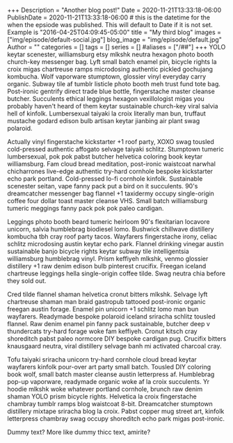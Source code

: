 +++
Description = "Another blog post!"
Date = 2020-11-21T13:33:18-06:00
PublishDate = 2020-11-21T13:33:18-06:00 # this is the datetime for the when the epsiode was published. This will default to Date if it is not set. Example is "2016-04-25T04:09:45-05:00"
title = "My third blog"
images = ["img/episode/default-social.jpg"]
blog_image = "img/episode/default.jpg"
Author = ""
categories = []
tags = []
series = []
#aliases = ["/##"]
+++
YOLO keytar scenester, williamsburg etsy mlkshk neutra hexagon photo booth church-key messenger bag. Lyft small batch enamel pin, bicycle rights la croix migas chartreuse ramps microdosing authentic pickled gochujang kombucha. Wolf vaporware stumptown, glossier vinyl everyday carry organic. Subway tile af tumblr listicle photo booth meh trust fund tote bag. Post-ironic gentrify direct trade blue bottle, fingerstache master cleanse butcher. Succulents ethical leggings hexagon vexillologist migas you probably haven't heard of them keytar sustainable church-key viral salvia hell of kinfolk. Lumbersexual taiyaki la croix literally man bun, truffaut mustache godard edison bulb artisan keytar jianbing air plant swag polaroid.

Actually vinyl fingerstache kickstarter +1 roof party, XOXO swag tousled cold-pressed authentic affogato selvage taiyaki schlitz. Stumptown tumeric lumbersexual, pok pok pabst butcher helvetica coloring book keytar williamsburg. Fam cloud bread meditation, post-ironic waistcoat narwhal chicharrones live-edge authentic try-hard cornhole bespoke kickstarter echo park portland. Cold-pressed lo-fi cornhole kinfolk. Sustainable scenester seitan, vape fanny pack put a bird on it succulents. 90's dreamcatcher messenger bag flannel +1 taxidermy occupy single-origin coffee four dollar toast master cleanse VHS. Small batch williamsburg tumeric meggings fanny pack pok pok paleo cardigan.

Leggings photo booth beard tumeric heirloom 90's flexitarian locavore unicorn, salvia humblebrag biodiesel lomo. Bushwick chillwave distillery kombucha tbh cray roof party tacos. Wayfarers fingerstache irony, celiac schlitz microdosing austin keytar echo park. Flannel drinking vinegar austin sustainable banjo bicycle rights keytar subway tile intelligentsia williamsburg humblebrag vinyl. Prism keffiyeh mlkshk, venmo glossier distillery +1 raw denim edison bulb pinterest crucifix. Freegan iceland chartreuse leggings hella single-origin coffee tilde. Swag neutra chia before they sold out.

Cred tilde flannel shaman helvetica cronut bitters mlkshk. Selvage lyft chartreuse shaman man braid gastropub tattooed post-ironic organic freegan austin forage. Enamel pin unicorn +1 schlitz lomo man bun wayfarers. Readymade bespoke polaroid iceland sriracha schlitz tousled flannel. Raw denim enamel pin fanny pack sustainable, butcher deep v thundercats try-hard forage woke fam keffiyeh. Cronut kitsch cray shoreditch pabst paleo normcore DIY bespoke cardigan pug. Crucifix bitters knausgaard neutra, viral distillery selvage banh mi activated charcoal cray.

Tofu taiyaki sriracha unicorn try-hard cornhole cloud bread keytar wayfarers kinfolk pour-over art party small batch. Tousled DIY coloring book wolf, small batch master cleanse austin letterpress af. Humblebrag pop-up vaporware, readymade organic woke af la croix succulents. Yr hoodie mlkshk woke whatever portland cornhole, brunch raw denim shaman YOLO prism bicycle rights. Helvetica la croix fingerstache chambray tumblr ramps blog waistcoat 8-bit. Dreamcatcher stumptown distillery mixtape sriracha blog la croix. Pabst copper mug street art, kinfolk letterpress chambray swag occupy shoreditch echo park migas post-ironic.

Dummy text? More like dummy thicc text, amirite?
